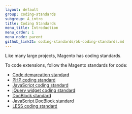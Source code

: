 ```yaml
---
layout: default
group: coding-standards
subgroup: A_intro
title: Coding Standards
menu_title: Introduction
menu_order: 1
menu_node: parent
github_link21: coding-standards/bk-coding-standards.md
---
```


<p>Like many large projects, Magento has coding standards.</p>
<p>To code extensions, follow the Magento standards for code:</p>
<ul>
<li><a href="{{ site.gdeurl21 }}coding-standards/code-standard-demarcation.html">Code demarcation standard</a></li>
<li><a href="{{ site.gdeurl21 }}coding-standards/code-standard-php.html">PHP coding standard</a></li>
<li><a href="{{ site.gdeurl21 }}coding-standards/code-standard-javascript.html">JavaScript coding standard</a></li>
<li><a href="{{ site.gdeurl21 }}coding-standards/code-standard-jquery-widgets.html">jQuery widget coding standard</a></li>
<li><a href="{{ site.gdeurl21 }}coding-standards/docblock-standard-general.html">DocBlock standard</a></li>
<li><a href="{{ site.gdeurl21 }}coding-standards/docblock-standard-javascript.html">JavaScript DocBlock standard</a></li>
<li><a href="{{ site.gdeurl21 }}coding-standards/code-standard-less.html">LESS coding standard</a></li>
</ul>

